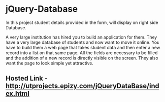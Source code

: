 # jQuery-Database
In this project student details provided in the form, will display on right side Database.

A very large institution has hired you to build an application for them. They have a very large database of students and now want to move it online.
You have to build them a web page that takes student data and then enter a new record into a list on that same page.
All the fields are necessary to be filled and the addition of a new record is directly visible on the screen. They also want the page to look simple yet attractive.


## Hosted Link - http://utprojects.epizy.com/jQueryDataBase/index.html
